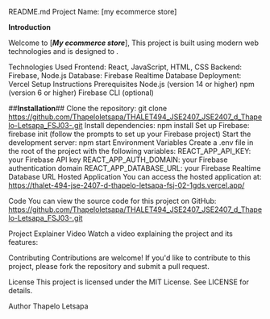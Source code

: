 README.md
Project Name: [my ecommerce store]

**Introduction**

Welcome to [***My ecommerce store***], 
 This project is built using modern web technologies and is designed to .

Technologies Used
Frontend: React, JavaScript, HTML, CSS
Backend: Firebase, Node.js
Database: Firebase Realtime Database
Deployment: Vercel
Setup Instructions
Prerequisites
Node.js (version 14 or higher)
npm (version 6 or higher)
Firebase CLI (optional)

##**Installation**##
Clone the repository: git clone https://github.com/Thapeloletsapa/THALET494_JSE2407_JSE2407_d_Thapelo-Letsapa_FSJ03-.git
Install dependencies: npm install
Set up Firebase: firebase init (follow the prompts to set up your Firebase project)
Start the development server: npm start
Environment Variables
Create a .env file in the root of the project with the following variables:
REACT_APP_API_KEY: your Firebase API key
REACT_APP_AUTH_DOMAIN: your Firebase authentication domain
REACT_APP_DATABASE_URL: your Firebase Realtime Database URL
Hosted Application
You can access the hosted application at: https://thalet-494-jse-2407-d-thapelo-letsapa-fsj-02-1gds.vercel.app/

Code
You can view the source code for this project on GitHub: https://github.com/Thapeloletsapa/THALET494_JSE2407_JSE2407_d_Thapelo-Letsapa_FSJ03-.git

Project Explainer Video
Watch a video explaining the project and its features: 

Contributing
Contributions are welcome! If you'd like to contribute to this project, please fork the repository and submit a pull request.

License
This project is licensed under the MIT License. See LICENSE for details.

Author
Thapelo Letsapa